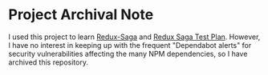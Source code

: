 # Project Archival Note

I used this project to learn [Redux-Saga](https://redux-saga.js.org/) and
[Redux Saga Test Plan](https://github.com/jfairbank/redux-saga-test-plan).
However, I have no interest in keeping up with the frequent "Dependabot alerts"
for security vulnerabilities affecting the many NPM dependencies, so I have
archived this repository.
